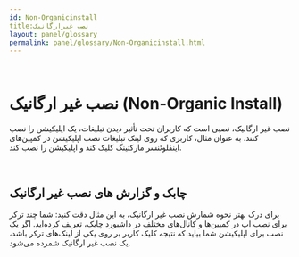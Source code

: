 ```yaml
---  
id: Non-Organicinstall  
title:نصب غیرارگانیک  
layout: panel/glossary  
permalink: panel/glossary/Non-Organicinstall.html  
---  
```


<br>

# نصب غیر ارگانیک (Non-Organic Install) 

نصب غیر ارگانیک، نصبی است که کاربران تحت تأثیر دیدن تبلیغات، یک اپلیکیشن را نصب کنند.  به عنوان مثال، کاربری که روی لینک تبلیغات نصب اپلیکیشن در کمپین‌های اینفلوئنسر مارکتینگ کلیک کند و اپلیکیشن را نصب کند. 


<br>

## چابک و گزارش ‌های نصب غیر ارگانیک 


برای درک بهتر نحوه شمارش نصب غیر ارگانیک، به این مثال دقت کنید: 
شما چند ترکر برای نصب اپ در کمپین‌ها و کانال‌های مختلف در داشبورد چابک، تعریف کرده‌اید. اگر یک نصب برای اپلیکیشن شما بیاید که نتیجه کلیک کاربر بر روی یکی از لینک‌های ترکر باشد، یک نصب غیر ارگانیک شمرده می‌شود. 


<br>

